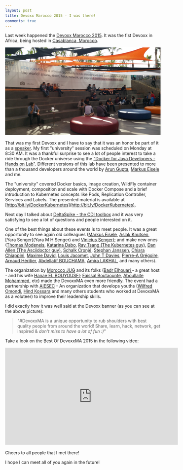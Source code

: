 ```yaml
---
layout: post
title: Devoxx Marocco 2015 - I was there!
comments: true
---
```


Last week happened the [Devoxx Marocco 2015](http://devoxx.ma/en/). It was the fist Devoxx in Africa, being hosted in [Casablanca, Morocco](https://www.google.com/maps/place/Casablanca,+Morocco/).

![](/images/devoxxma2015.jpg)

That was my first Devoxx and I have to say that it was an honor be part of it as a [speaker](/talks/). My first "university" session was scheduled on Monday at 8:30 AM. It was a thankful surprise to see a lot of people interest to take a ride through the Docker universe using the ["Docker for Java Developers - Hands on Lab"](http://bit.ly/DockerKubernetes). Different versions of this lab have been presented to more than a thousand developers around the world by [Arun Gupta](http://blog.arungupta.me/javaee7-lab-wildfly-docker/), [Markus Eisele](http://blog.eisele.net/2015/10/docker-for-java-ee-developers-javvaone.html) and me. 

The "university" covered Docker basics, image creation, WildFly container deployment, composition and scale with Docker Compose and a brief introduction to Kubernetes concepts like Pods, Replication Controller, Services and Labels. The presented material is available at [http://bit.ly/DockerKubernetes](http://bit.ly/DockerKubernetes).

Next day I talked about [DeltaSpike - the CDI toolbox](http://rafabene.com/deltaspike-cdi-toolbox/) and it was very satisfying to see a lot of questions and people interested on it. 

One of the best things about these events is to meet people. It was a great opportunity to see again old colleagues ([Markus Eisele](https://twitter.com/myfear), [Aslak Knutsen](https://twitter.com/aslakknutsen), [Yara Senger](Yara M H Senger) and [Vinicius Senger](https://twitter.com/vsenger)); and make new ones ([Thomas Modeneis](https://twitter.com/THOMASMODENEIS), [Katarina Dabo](https://twitter.com/cafecortadonet), [Ray Tsang (The Kubernetes guy)](https://twitter.com/saturnism), [Dan Allen (The Asciidoctor guy)](https://twitter.com/mojavelinux), [Schalk Cronjé](https://twitter.com/ysb33r), [Stephan Janssen](https://twitter.com/stephan007), [Chiara Chiappini](https://twitter.com/chiarachiappini), [Maxime David](https://twitter.com/Xouuox), [Louis Jacomet](https://twitter.com/ljacomet), [John T Davies](https://twitter.com/jtdavies), [Pierre-A Grégoire](https://twitter.com/zepag), [Arnaud Héritier](https://twitter.com/aheritier), [Abdellatif BOUCHAMA](https://twitter.com/a_bouchama), [Amira LAKHAL](https://twitter.com/MiraLak), and many others). 

The organization by [Morocco JUG](https://twitter.com/MoroccoJUG) and its folks ([Badr Elhouari ](https://twitter.com/badrelhouari) - a great host - and his wife [Hanae EL BOUYOUSFI](https://twitter.com/delight1987); [Faissal Boutaounte](https://twitter.com/bfaissal), [Aboullaite Mohammed](https://twitter.com/laytoun), etc) made the DevoxxMA even more friendly. The event had a partnership with [AIESEC](http://www.aiesec.ma/) - An organization that develops youths ([Wilfred Omondi](https://twitter.com/wilfomcoluoch), [Hind Kossara](https://twitter.com/HindKossara) and many others students who worked at DevoxxMA as a voluteer) to improve their leadership skills. 

I did exactly how it was well said at the Devoxx banner (as you can see at the above picture): 

> "#DevoxxMA is a unique opportunity to rub shoulders with best quality people from around the world! Share, learn, hack, network, get inspired & *don't miss to have a lot of fun :)*"

Take a look on the Best Of DevoxxMA 2015 in the following video:

<iframe width="560" height="315" src="https://www.youtube.com/embed/40Lx2UX0VVM" frameborder="0" allowfullscreen></iframe>


Cheers to all people that I met there!

I hope I can meet all of you again in the future!
